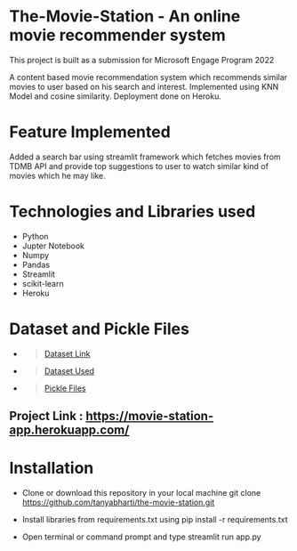 # The-Movie-Station - An online movie recommender system

This project is built as a submission for Microsoft Engage Program 2022
 
 A content based movie recommendation system which recommends similar movies to user based on his search and interest.
 Implemented using KNN Model and cosine similarity.
 Deployment done on Heroku.

# Feature Implemented
Added a search bar using streamlit framework which fetches movies from TDMB API and provide top suggestions to user to watch similar kind of movies which he may like.

#  Technologies and Libraries used
- Python
- Jupter Notebook
- Numpy
- Pandas
- Streamlit
- scikit-learn
- Heroku

# Dataset and Pickle Files
- > [Dataset Link ](https://www.kaggle.com/datasets/tmdb/tmdb-movie-metadata)
- > [Dataset Used ](https://drive.google.com/drive/folders/1Izeqh2os8TtJXdgRgP9ZD_h9rx_UxiRX?usp=sharing)
- > [Pickle Files](https://drive.google.com/drive/folders/1oJYsA0vpcQpmO32fBS64zbkfRkyNQTpu?usp=sharing)


## Project Link : https://movie-station-app.herokuapp.com/


# Installation
- Clone or download this repository in your local machine
git clone https://github.com/tanyabharti/the-movie-station.git

- Install libraries from requirements.txt using
  pip install -r requirements.txt

- Open terminal or command prompt and type
streamlit run app.py



 
